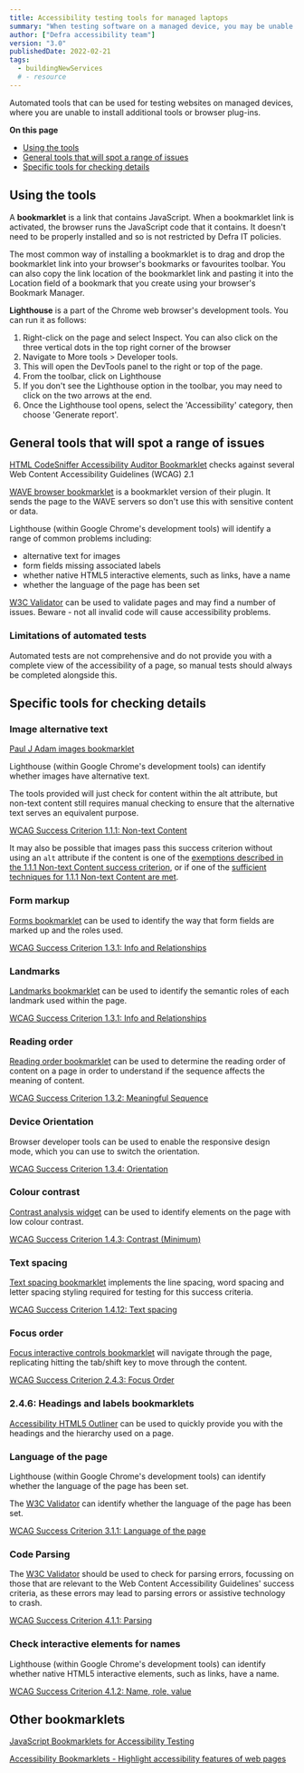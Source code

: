 ```yaml
---
title: Accessibility testing tools for managed laptops
summary: "When testing software on a managed device, you may be unable to download automated tools or browser extensions. In this case, you can use bookmarklets to help you test for accessibility conformance."
author: ["Defra accessibility team"]
version: "3.0"
publishedDate: 2022-02-21
tags:
  - buildingNewServices
  # - resource
---
```


Automated tools that can be used for testing websites on managed devices, where you are unable to install additional tools or browser plug-ins.

**On this page**
* [Using the tools](#using-tools)
* [General tools that will spot a range of issues](#general-tools)
* [Specific tools for checking details](#specific-tools)

<h2 id="using-tools">Using the tools</h2>

A **bookmarklet** is a link that contains JavaScript. When a bookmarklet link is activated, the browser runs the JavaScript code that it contains.  It doesn't need to be properly installed and so is not restricted by Defra IT policies.

The most common way of installing a bookmarklet is to drag and drop the bookmarklet link into your browser's bookmarks or favourites toolbar. You can also copy the link location of the bookmarklet link and pasting it into the Location field of a bookmark that you create using your browser's Bookmark Manager.

**Lighthouse** is a part of the Chrome web browser's development tools. You can run it as follows:

1. Right-click on the page and select Inspect. You can also click on the three vertical dots in the top right corner of the browser
1. Navigate to More tools > Developer tools.
1. This will open the DevTools panel to the right or top of the page.
1. From the toolbar, click on Lighthouse
1. If you don't see the Lighthouse option in the toolbar, you may need to click on the two arrows at the end.
1. Once the Lighthouse tool opens, select the 'Accessibility' category, then choose 'Generate report'.


<h2 id="general-tools">General tools that will spot a range of issues</h2>

[HTML CodeSniffer Accessibility Auditor Bookmarklet](http://squizlabs.github.io/HTML_CodeSniffer/) checks against several Web Content Accessibility Guidelines (WCAG) 2.1

[WAVE browser bookmarklet](https://wave.webaim.org/help#bookmarklet) is a bookmarklet version of their plugin. It sends the page to the WAVE servers so don't use this with sensitive content or data.

Lighthouse (within Google Chrome's development tools) will identify a range of common problems including:

* alternative text for images
* form fields  missing associated labels
* whether native HTML5 interactive elements, such as links, have a name
* whether the language of the page has been set

[W3C Validator](https://validator.w3.org/) can be used to validate pages and may find a number of issues. Beware - not all invalid code will cause accessibility problems.

### Limitations of automated tests

Automated tests are not comprehensive and do not provide you with a complete view of the accessibility of a page, so manual tests should always be completed alongside this.

<h2 id="specific-tools">Specific tools for checking details</h2>

### Image alternative text

[Paul J Adam images bookmarklet](https://pauljadam.com/bookmarklets/images.html)

Lighthouse (within Google Chrome's development tools) can identify whether images have alternative text.

The tools provided will just check for content within the alt attribute, but non-text content still requires manual checking to ensure that the alternative text serves an equivalent purpose.

[WCAG Success Criterion 1.1.1: Non-text Content](https://www.w3.org/WAI/WCAG21/Understanding/non-text-content.html)

It may also be possible that images pass this success criterion without using an `alt` attribute if the content is one of the [exemptions described in the 1.1.1 Non-text Content success criterion](https://www.w3.org/WAI/WCAG21/Understanding/non-text-content.html), or if one of the [sufficient techniques for 1.1.1 Non-text Content are met](https://www.w3.org/WAI/WCAG21/Understanding/non-text-content.html#sufficient).

### Form markup

[Forms bookmarklet](https://accessibility-bookmarklets.org/install.html) can be used to identify the way that form fields are marked up and the roles used.

[WCAG Success Criterion 1.3.1: Info and Relationships](https://www.w3.org/WAI/WCAG21/Understanding/info-and-relationships.html)

### Landmarks

[Landmarks bookmarklet](https://accessibility-bookmarklets.org/install.html) can be used to identify the semantic roles of each landmark used within the page.

[WCAG Success Criterion 1.3.1: Info and Relationships](https://www.w3.org/WAI/WCAG21/Understanding/info-and-relationships.html)


### Reading order

[Reading order bookmarklet](https://adrianroselli.com/2019/04/reading-order-bookmarklet.html) can be used to determine the reading order of content on a page in order to understand if the sequence affects the meaning of content.

[WCAG Success Criterion 1.3.2: Meaningful Sequence](https://www.w3.org/WAI/WCAG21/Understanding/meaningful-sequence.html)

### Device Orientation

Browser developer tools can be used to enable the responsive design mode, which you can use to switch the orientation.

[WCAG Success Criterion 1.3.4: Orientation](https://www.w3.org/WAI/WCAG21/Understanding/orientation.html)

### Colour contrast

[Contrast analysis widget](https://ada.is/contrast-widget/) can be used to identify elements on the page with low colour contrast.

[WCAG Success Criterion 1.4.3: Contrast (Minimum)](https://www.w3.org/WAI/WCAG21/Understanding/contrast-minimum.html)

### Text spacing

[Text spacing bookmarklet](https://cdpn.io/stevef/debug/YLMqbo) implements the line spacing, word spacing and letter spacing styling required for testing for this success criteria.

[WCAG Success Criterion 1.4.12: Text spacing](https://www.w3.org/WAI/WCAG21/Understanding/text-spacing.html)

### Focus order

[Focus interactive controls bookmarklet](https://adrianroselli.com/2015/01/css-bookmarklets-for-testing-and-fixing.html#FocusInteractives) will navigate through the page, replicating hitting the tab/shift key to move through the content.

[WCAG Success Criterion 2.4.3: Focus Order](https://www.w3.org/WAI/WCAG21/Understanding/focus-order.html)

### 2.4.6: Headings and labels bookmarklets

[Accessibility HTML5 Outliner](https://hinderlingvolkart.github.io/h123/) can be used to quickly provide you with the headings and the hierarchy used on a page.

### Language of the page

Lighthouse (within Google Chrome's development tools) can identify whether the language of the page has been set.

The [W3C Validator](https://validator.w3.org/) can identify whether the language of the page has been set.

[WCAG Success Criterion 3.1.1: Language of the page](https://www.w3.org/WAI/WCAG21/Understanding/language-of-page.html)

### Code Parsing

The [W3C Validator](https://validator.w3.org/) should be used to check for parsing errors, focussing on those that are relevant to the Web Content Accessibility Guidelines' success criteria, as these errors may lead to parsing errors or assistive technology to crash.

[WCAG Success Criterion 4.1.1: Parsing](https://www.w3.org/WAI/WCAG21/Understanding/parsing.html)

### Check interactive elements for names

Lighthouse (within Google Chrome's development tools) can identify whether native HTML5 interactive elements, such as links, have a name.

[WCAG Success Criterion 4.1.2: Name, role, value](https://www.w3.org/WAI/WCAG21/Understanding/name-role-value.html)

## Other bookmarklets

[JavaScript Bookmarklets for Accessibility Testing](https://www.pauljadam.com/bookmarklets.html)

[Accessibility Bookmarklets - Highlight accessibility features of web pages](https://accessibility-bookmarklets.org)
